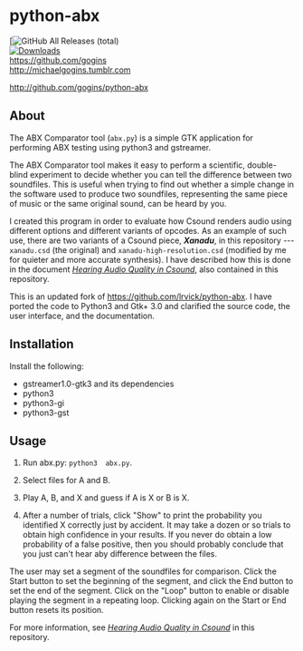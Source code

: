 # python-abx #
[![GitHub All Releases (total)](https://img.shields.io/github/downloads/gogins/python-abx/total.svg)<br>
[![Downloads](https://pepy.tech/badge/video2tfrecord)](gogins/python-abx)
<br>
https://github.com/gogins<br>
http://michaelgogins.tumblr.com


<http://github.com/gogins/python-abx>

## About

The ABX Comparator tool (`abx.py`) is a simple GTK application for performing 
ABX testing using python3 and gstreamer.

The ABX Comparator tool makes it easy to perform a scientific, double-blind 
experiment to decide whether you can tell the difference between two 
soundfiles. This is useful when trying to find out whether a simple change in 
the software used to produce two soundfiles, representing the same piece of 
music or the same original sound, can be heard by you.

I created this program in order to evaluate how Csound renders audio using 
different options and different variants of opcodes. As an example of such 
use, there are two variants of a Csound piece, **_Xanadu_**, in this 
repository --- `xanadu.csd` (the original) and `xanadu-high-resolution.csd` 
(modified by me for quieter and more accurate synthesis). I have described 
how this is done in the document [_Hearing Audio Quality in Csound_](csound-audio-quality.pdf), 
also contained in this repository.

This is an updated fork of https://github.com/lrvick/python-abx. I have ported 
the code to Python3 and Gtk+ 3.0 and clarified the source code, the user 
interface, and the documentation.

## Installation

Install the following:

  * gstreamer1.0-gtk3 and its dependencies
  * python3
  * python3-gi
  * python3-gst

## Usage

1. Run abx.py: ```python3  abx.py```.

2. Select files for A and B.

3. Play A, B, and X and guess if A is X or B is X.

4. After a number of trials, click "Show" to print the probability you 
   identified X correctly just by accident. It may take a dozen or so trials 
   to obtain high confidence in your results. If you never do obtain a low 
   probability of a false positive, then you should probably conclude that 
   you just can't hear aby difference between the files.
   
The user may set a segment of the soundfiles for comparison. Click the Start 
button to set the beginning of the segment, and click the End button to set 
the end of the segment. Click on the "Loop" button to enable or disable 
playing the segment in a repeating loop. Clicking again on the Start or End 
button resets its position.

For more information, see [_Hearing Audio Quality in Csound_](csound-audio-quality.pdf) 
in this repository.

